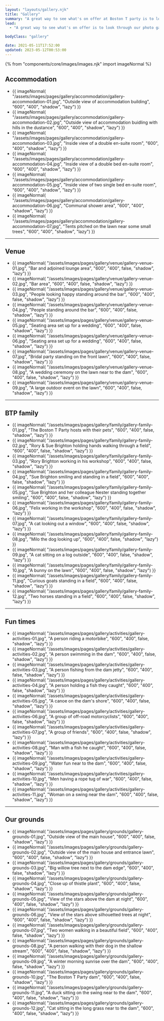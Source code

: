 ```yaml
---
layout: "layouts/gallery.njk"
title: "Gallery"
summary: "A great way to see what's on offer at Boston T party is to look through our photo gallery."
lead:
  - "A great way to see what's on offer is to look through our photo gallery. Here are some pics of Boston T Party to give you a better idea of what we're about. You may even spot a few 'local residents'."

bodyClass: "gallery"

date: 2021-05-11T17:52:00
updated: 2023-05-12T00:53:00
---
```


{% from "components/core/images/images.njk" import imageNormal %}

<section class="[ flow ]" aria-label="Accommodation pictures">
  <h2>Accommodation</h2>
  <ul role="list" class="[ auto-grid ] [ no-list ]">
    <li>{{ imageNormal(
      "/assets/images/pages/gallery/accommodation/gallery-accommodation-01.jpg",
      "Outside view of accommodation building",
      "600",
      "400",
      "shadow",
      "lazy")
      }}</li>
    <li>{{ imageNormal(
      "/assets/images/pages/gallery/accommodation/gallery-accommodation-02.jpg",
      "Outside view of accommodation buidling with hills in the dustance",
      "600",
      "400",
      "shadow",
      "lazy")
      }}</li>
    <li>{{ imageNormal(
      "/assets/images/pages/gallery/accommodation/gallery-accommodation-03.jpg",
      "Inside view of a double en-suite room",
      "600",
      "400",
      "shadow",
      "lazy")
      }}</li>
    <li>{{ imageNormal(
      "/assets/images/pages/gallery/accommodation/gallery-accommodation-04.jpg",
      "Inside view of a double bed en-suite room",
      "600",
      "400",
      "shadow",
      "lazy")
      }}</li>
    <li>{{ imageNormal(
      "/assets/images/pages/gallery/accommodation/gallery-accommodation-05.jpg",
      "Inside view of two single bed en-suite room",
      "600",
      "400",
      "shadow",
      "lazy")
      }}</li>
    <li>{{ imageNormal(
      "/assets/images/pages/gallery/accommodation/gallery-accommodation-06.jpg",
      "Communal shower area",
      "600",
      "400",
      "shadow",
      "lazy")
      }}</li>
    <li>{{ imageNormal(
      "/assets/images/pages/gallery/accommodation/gallery-accommodation-07.jpg",
      "Tents pitched on the lawn near some small trees",
      "600",
      "400",
      "shadow",
      "lazy")
      }}</li>
  </ul>
</section>

---

<section class="[ flow ]" aria-label="Venue pictures">
  <h2>Venue</h2>
  <ul role="list" class="[ auto-grid ] [ no-list ]">
    <li>{{ imageNormal(
      "/assets/images/pages/gallery/venue/gallery-venue-01.jpg",
      "Bar and adjoined lounge area",
      "600",
      "400",
      false,
      "shadow",
      "lazy")
      }}</li>
    <li>{{ imageNormal(
      "/assets/images/pages/gallery/venue/gallery-venue-02.jpg",
      "Bar area",
      "600",
      "400",
      false,
      "shadow",
      "lazy")
      }}</li>
    <li>{{ imageNormal(
      "/assets/images/pages/gallery/venue/gallery-venue-03.jpg",
      "People looking happy standing around the bar",
      "600",
      "400",
      false,
      "shadow",
      "lazy")
      }}</li>
    <li>{{ imageNormal(
      "/assets/images/pages/gallery/venue/gallery-venue-04.jpg",
      "People standing around the bar",
      "600",
      "400",
      false,
      "shadow",
      "lazy")
      }}</li>
    <li>{{ imageNormal(
      "/assets/images/pages/gallery/venue/gallery-venue-05.jpg",
      "Seating area set up for a wedding",
      "600",
      "400",
      false,
      "shadow",
      "lazy")
      }}</li>
    <li>{{ imageNormal(
      "/assets/images/pages/gallery/venue/gallery-venue-06.jpg",
      "Seating area set up for a wedding",
      "600",
      "400",
      false,
      "shadow",
      "lazy")
      }}</li>
    <li>{{ imageNormal(
      "/assets/images/pages/gallery/venue/gallery-venue-07.jpg",
      "Bridal party standing on the front lawn",
      "600",
      "400",
      false,
      "shadow",
      "lazy")
      }}</li>
    <li>{{ imageNormal(
      "/assets/images/pages/gallery/venue/gallery-venue-08.jpg",
      "A wedding ceremony on the lawn near to the dam",
      "600",
      "400",
      false,
      "shadow",
      "lazy")
      }}</li>
    <li>{{ imageNormal(
      "/assets/images/pages/gallery/venue/gallery-venue-09.jpg",
      "A large outdoor event on the lawn",
      "600",
      "400",
      false,
      "shadow",
      "lazy")
      }}</li>
  </ul>
</section>

---

<section class="[ flow ]" aria-label="Pictures of the Boston T Party family">
  <h2>BTP family</h2>
  <ul role="list" class="[ auto-grid ] [ no-list ]">
    <li>{{ imageNormal(
      "/assets/images/pages/gallery/family/gallery-family-01.jpg",
      "The Boston T Party hosts with their pets",
      "600",
      "400",
      false,
      "shadow",
      "lazy")
      }}</li>
    <li>{{ imageNormal(
      "/assets/images/pages/gallery/family/gallery-family-02.jpg",
      "Rory & Sue Brighton holding hands walking through a field",
      "600",
      "400",
      false,
      "shadow",
      "lazy")
      }}</li>
    <li>{{ imageNormal(
      "/assets/images/pages/gallery/family/gallery-family-03.jpg",
      "Rory Brighton working in his workshop",
      "600",
      "400",
      false,
      "shadow",
      "lazy")
      }}</li>
    <li>{{ imageNormal(
      "/assets/images/pages/gallery/family/gallery-family-04.jpg",
      "Sue Brighton smiling and standing in a field",
      "600",
      "400",
      false,
      "shadow",
      "lazy")
      }}</li>
    <li>{{ imageNormal(
      "/assets/images/pages/gallery/family/gallery-family-05.jpg",
      "Sue Brighton and her colleague Nester standing together smiling",
      "600",
      "400",
      false,
      "shadow",
      "lazy")
      }}</li>
    <li>{{ imageNormal(
      "/assets/images/pages/gallery/family/gallery-family-06.jpg",
      "Felix working in the workshop",
      "600",
      "400",
      false,
      "shadow",
      "lazy")
      }}</li>
    <li>{{ imageNormal(
      "/assets/images/pages/gallery/family/gallery-family-07.jpg",
      "A cat looking out a window",
      "600",
      "400",
      false,
      "shadow",
      "lazy")
      }}</li>
    <li>{{ imageNormal(
      "/assets/images/pages/gallery/family/gallery-family-08.jpg",
      "Milo the dog looking up",
      "600",
      "400",
      false,
      "shadow",
      "lazy")
      }}</li>
    <li>{{ imageNormal(
      "/assets/images/pages/gallery/family/gallery-family-09.jpg",
      "A cat sitting on a log outside",
      "600",
      "400",
      false,
      "shadow",
      "lazy")
      }}</li>
    <li>{{ imageNormal(
      "/assets/images/pages/gallery/family/gallery-family-10.jpg",
      "A bunny on the lawn",
      "600",
      "400",
      false,
      "shadow",
      "lazy")
      }}</li>
    <li>{{ imageNormal(
      "/assets/images/pages/gallery/family/gallery-family-11.jpg",
      "Curious goats standing in a field",
      "600",
      "400",
      false,
      "shadow",
      "lazy")
      }}</li>
    <li>{{ imageNormal(
      "/assets/images/pages/gallery/family/gallery-family-12.jpg",
      "Two horses standing in a field",
      "600",
      "400",
      false,
      "shadow",
      "lazy")
      }}</li>
  </ul>
</section>

---

<section class="[ flow ]" aria-label="Pictures of fun activities">
  <h2>Fun times</h2>
  <ul role="list" class="[ auto-grid ] [ no-list ]">
    <li>{{ imageNormal(
      "/assets/images/pages/gallery/activities/gallery-activities-01.jpg",
      "A person riding a motorbike",
      "600",
      "400",
      false,
      "shadow",
      "lazy")
      }}</li>
    <li>{{ imageNormal(
      "/assets/images/pages/gallery/activities/gallery-activities-02.jpg",
      "A person swimming in the dam",
      "600",
      "400",
      false,
      "shadow",
      "lazy")
      }}</li>
    <li>{{ imageNormal(
      "/assets/images/pages/gallery/activities/gallery-activities-03.jpg",
      "A person fishing from the dam jetty",
      "600",
      "400",
      false,
      "shadow",
      "lazy")
      }}</li>
    <li>{{ imageNormal(
      "/assets/images/pages/gallery/activities/gallery-activities-04.jpg",
      "A person holding a fish they caught",
      "600",
      "400",
      false,
      "shadow",
      "lazy")
      }}</li>
    <li>{{ imageNormal(
      "/assets/images/pages/gallery/activities/gallery-activities-05.jpg",
      "A canoe on the dam's shore",
      "600",
      "400",
      false,
      "shadow",
      "lazy")
      }}</li>
    <li>{{ imageNormal(
      "/assets/images/pages/gallery/activities/gallery-activities-06.jpg",
      "A group of off-road motorcyclists",
      "600",
      "400",
      false,
      "shadow",
      "lazy")
      }}</li>
    <li>{{ imageNormal(
      "/assets/images/pages/gallery/activities/gallery-activities-07.jpg",
      "A group of friends",
      "600",
      "400",
      false,
      "shadow",
      "lazy")
      }}</li>
    <li>{{ imageNormal(
      "/assets/images/pages/gallery/activities/gallery-activities-08.jpg",
      "Man with a fish he caught",
      "600",
      "400",
      false,
      "shadow",
      "lazy")
      }}</li>
    <li>{{ imageNormal(
      "/assets/images/pages/gallery/activities/gallery-activities-09.jpg",
      "Water fun near to the dam",
      "600",
      "400",
      false,
      "shadow",
      "lazy")
      }}</li>
    <li>{{ imageNormal(
      "/assets/images/pages/gallery/activities/gallery-activities-10.jpg",
      "Men having a rope tug of war",
      "600",
      "400",
      false,
      "shadow",
      "lazy")
      }}</li>
    <li>{{ imageNormal(
      "/assets/images/pages/gallery/activities/gallery-activities-11.jpg",
      "Woman on a swing near the dam",
      "600",
      "400",
      false,
      "shadow",
      "lazy")
      }}</li>
  </ul>
</section>

---

<section class="[ flow ]" aria-label="Pictures of the Boston T Party grounds">
  <h2>Our grounds</h2>
  <ul role="list" class="[ auto-grid ] [ no-list ]">
    <li>{{ imageNormal(
      "/assets/images/pages/gallery/grounds/gallery-grounds-01.jpg",
      "Outside view of the main house",
      "600",
      "400",
      false,
      "shadow",
      "lazy")
      }}</li>
    <li>{{ imageNormal(
      "/assets/images/pages/gallery/grounds/gallery-grounds-02.jpg",
      "Outside view of the main house and entrance lawn",
      "600",
      "400",
      false,
      "shadow",
      "lazy")
      }}</li>
    <li>{{ imageNormal(
      "/assets/images/pages/gallery/grounds/gallery-grounds-03.jpg",
      "Big willow tree next to the dam edge",
      "600",
      "400",
      false,
      "shadow",
      "lazy")
      }}</li>
    <li>{{ imageNormal(
      "/assets/images/pages/gallery/grounds/gallery-grounds-04.jpg",
      "Close up of thistle plant",
      "600",
      "400",
      false,
      "shadow",
      "lazy")
      }}</li>
    <li>{{ imageNormal(
      "/assets/images/pages/gallery/grounds/gallery-grounds-05.jpg",
      "View of the stars above the dam at night",
      "600",
      "400",
      false,
      "shadow",
      "lazy")
      }}</li>
    <li>{{ imageNormal(
      "/assets/images/pages/gallery/grounds/gallery-grounds-06.jpg",
      "View of the stars above silhouetted trees at night",
      "600",
      "400",
      false,
      "shadow",
      "lazy")
      }}</li>
    <li>{{ imageNormal(
      "/assets/images/pages/gallery/grounds/gallery-grounds-07.jpg",
      "Two women walking in a beautiful field",
      "600",
      "400",
      false,
      "shadow",
      "lazy")
      }}</li>
    <li>{{ imageNormal(
      "/assets/images/pages/gallery/grounds/gallery-grounds-08.jpg",
      "A person walking with their dog in the shallow stream",
      "600",
      "400",
      false,
      "shadow",
      "lazy")
      }}</li>
    <li>{{ imageNormal(
      "/assets/images/pages/gallery/grounds/gallery-grounds-09.jpg",
      "A winter morning sunrise over the dam",
      "600",
      "400",
      false,
      "shadow",
      "lazy")
      }}</li>
    <li>{{ imageNormal(
      "/assets/images/pages/gallery/grounds/gallery-grounds-10.jpg",
      "The Boston T Party dam",
      "600",
      "400",
      false,
      "shadow",
      "lazy")
      }}</li>
    <li>{{ imageNormal(
      "/assets/images/pages/gallery/grounds/gallery-grounds-11.jpg",
      "A duck sitting on the swing near to the dam",
      "600",
      "400",
      false,
      "shadow",
      "lazy")
      }}</li>
    <li>{{ imageNormal(
      "/assets/images/pages/gallery/grounds/gallery-grounds-12.jpg",
      "Cat sitting in the long grass near to the dam",
      "600",
      "400",
      false,
      "shadow",
      "lazy")
      }}</li>
  </ul>
</section>
